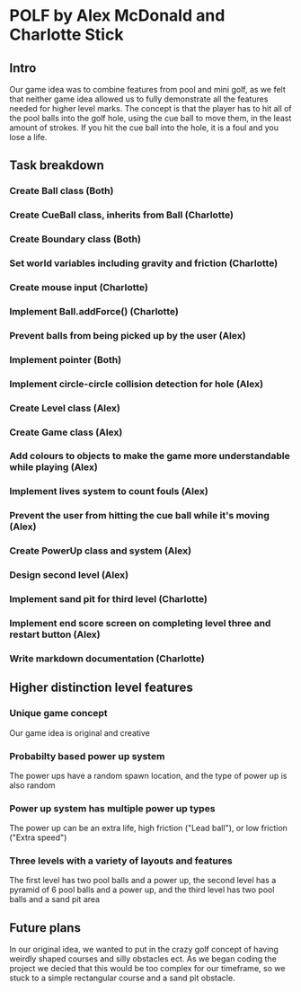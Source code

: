 # POLF by Alex McDonald and Charlotte Stick

## Intro
Our game idea was to combine features from pool and mini golf, as we felt that neither game idea allowed us to fully demonstrate all the features needed for higher level marks. The concept is that the player has to hit all of the pool balls into the golf hole, using the cue ball to move them, in the least amount of strokes. If you hit the cue ball into the hole, it is a foul and you lose a life. 

## Task breakdown

### Create Ball class (Both)
### Create CueBall class, inherits from Ball (Charlotte)
### Create Boundary class (Both)
### Set world variables including gravity and friction (Charlotte)
### Create mouse input (Charlotte)
### Implement Ball.addForce() (Charlotte)
### Prevent balls from being picked up by the user (Alex)
### Implement pointer (Both)
### Implement circle-circle collision detection for hole (Alex)
### Create Level class (Alex)
### Create Game class (Alex)
### Add colours to objects to make the game more understandable while playing (Alex)
### Implement lives system to count fouls (Alex)
### Prevent the user from hitting the cue ball while it's moving (Alex)
### Create PowerUp class and system (Alex)
### Design second level (Alex)
### Implement sand pit for third level (Charlotte)
### Implement end score screen on completing level three and restart button (Alex)
### Write markdown documentation (Charlotte)

## Higher distinction level features

### Unique game concept
Our game idea is original and creative
### Probabilty based power up system
The power ups have a random spawn location, and the type of power up is also random
### Power up system has multiple power up types
The power up can be an extra life, high friction ("Lead ball"), or low friction ("Extra speed")
### Three levels with a variety of layouts and features
The first level has two pool balls and a power up, the second level has a pyramid of 6 pool balls and a power up, and the third level has two pool balls and a sand pit area

## Future plans
In our original idea, we wanted to put in the crazy golf concept of having weirdly shaped courses and silly obstacles ect. As we began coding the project we decied that this would be too complex for our timeframe, so we stuck to a simple rectangular course and a sand pit obstacle.
